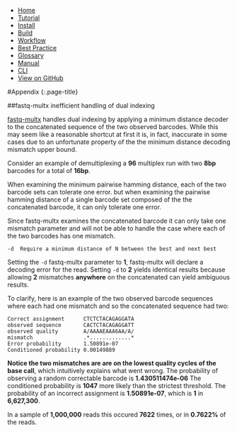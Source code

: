 <!--
    Pheniqs : PHilology ENcoder wIth Quality Statistics
    Copyright (C) 2018  Lior Galanti
    NYU Center for Genetics and System Biology

    Author: Lior Galanti <lior.galanti@nyu.edu>

    This program is free software: you can redistribute it and/or modify
    it under the terms of the GNU Affero General Public License as
    published by the Free Software Foundation, either version 3 of the
    License, or (at your option) any later version.

    This program is distributed in the hope that it will be useful,
    but WITHOUT ANY WARRANTY; without even the implied warranty of
    MERCHANTABILITY or FITNESS FOR A PARTICULAR PURPOSE.  See the
    GNU Affero General Public License for more details.

    You should have received a copy of the GNU Affero General Public License
    along with this program.  If not, see <http://www.gnu.org/licenses/>.
-->

<section id="navigation">
    <ul>
        <li><a                  href="/pheniqs/2.0/">Home</a></li>
        <li><a                  href="/pheniqs/2.0/tutorial.html">Tutorial</a></li>
        <li><a                  href="/pheniqs/2.0/install.html">Install</a></li>
        <li><a                  href="/pheniqs/2.0/build.html">Build</a></li>
        <li><a                  href="/pheniqs/2.0/workflow.html">Workflow</a></li>
        <li><a                  href="/pheniqs/2.0/best_practices.html">Best Practice</a></li>
        <li><a                  href="/pheniqs/2.0/glossary.html">Glossary</a></li>
        <li><a                  href="/pheniqs/2.0/manual.html">Manual</a></li>
        <li><a                  href="/pheniqs/2.0/cli.html">CLI</a></li>
        <li><a class="github"   href="http://github.com/biosails/pheniqs">View on GitHub</a></li>
    </ul>
    <div class="clear" />
</section>

#Appendix
{:.page-title}

##fastq-multx inefficient handling of dual indexing

[fastq-multx](https://github.com/brwnj/fastq-multx) handles dual indexing by applying a minimum distance decoder to the concatenated sequence of the two observed barcodes. While this may seem like a reasonable shortcut at first it is, in fact, inaccurate in some cases due to an unfortunate property of the the minimum distance decoding mismatch upper bound.

Consider an example of demultiplexing a **96** multiplex run with two **8bp** barcodes for a total of **16bp**.

When examining the minimum pairwise hamming distance, each of the two barcode sets can tolerate one error.
but when examining the pairwise hamming distance of a single barcode set composed of the the concatenated barcode, it can only tolerate one error.

Since fastq-multx examines the concatenated barcode it can only take one mismatch parameter and will not be able to handle the case where each of the two barcodes has one mismatch.
```
-d  Require a minimum distance of N between the best and next best
```

Setting the `-d` fastq-multx parameter to **1**, fastq-multx will declare a decoding error for the read.
Setting `-d` to **2** yields identical results because allowing **2** mismatches **anywhere** on the concatenated can yield ambiguous results.

To clarify, here is an example of the two observed barcode sequences where each had one mismatch and so the concatenated sequence had two:

```
Correct assignment      CTCTCTACAGAGGATA
observed sequence       CACTCTACAGAGGATT
observed quality        A/AAAAEAAA6AA/A/
mismatch                .*.............*
Error probability       1.50891e-07
Conditioned probability 0.00149889
```
**Notice the two mismatches are are on the lowest quality cycles of the base call**, which intuitively explains what went wrong. The probability of observing a random correctable barcode is **1.430511474e-06**
The conditioned probability is **1047** more likely than the strictest threshold. The probability of an incorrect assignment is **1.50891e-07**, which is **1** in **6,627,300**.

In a sample of **1,000,000** reads this occured **7622** times, or in **0.7622%** of the reads.
